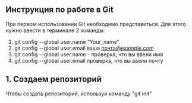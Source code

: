 ## Инструкция по работе в Git


При первом использовании Git необходимо представиться. Для этого нужно ввести в терминале 2 команды: 
1. git config --global user.name “Your_name” 
2. git config --global user.email ваша почта@example.com 
3. git config --global user.name - проверка, что вы ввели имя 
4. git config --global user.email проверка, что вы ввели почту 
 
## 1. Создаем репозиторий 
Чтобы создать репозиторий, используй команду "git init"
